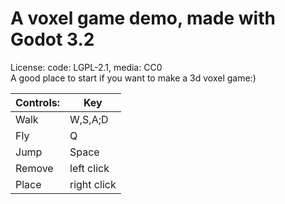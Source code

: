 # A voxel game demo, made with Godot 3.2
License: code: LGPL-2.1, media: CC0  
A good place to start if you want to make a 3d voxel game:)  

|Controls:|Key|
|------|---|
|Walk|W,S,A;D|
|Fly|Q|
|Jump|Space|
|Remove|left click|
|Place|right click|
